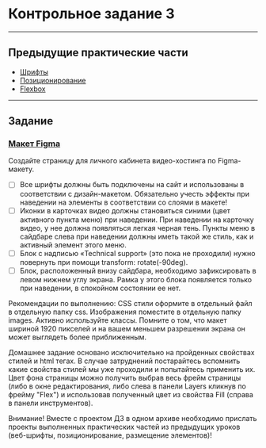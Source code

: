 # Контрольное задание 3

___

## Предыдущие практические части

- [Шрифты](https://github.com/vin-ig/frontend--3_8_fonts)
- [Позиционирование](https://github.com/vin-ig/frontend--3_9_position)
- [Flexbox](https://github.com/vin-ig/frontend--3_10_flexbox)

___

## Задание

### [Макет Figma](https://www.figma.com/design/mMAuhQxaGFie8blUUfXozU/hw4?node-id=0-1&p=f&t=0dHkwlY1FJDoUuT4-0)

Создайте страницу для личного кабинета видео-хостинга по Figma-макету.

- [ ] Все шрифты должны быть подключены на сайт и использованы в соответствии с дизайн-макетом. Обязательно учесть
  эффекты при наведении на элементы в соответствии со слоями в макете!
- [ ] Иконки в карточках видео должны становиться синими (цвет активного пункта меню) при наведении. При наведении на
  карточку видео, у нее должна появляться легкая черная тень. Пункты меню в сайдбаре слева при наведении должны иметь
  такой же стиль, как и активный элемент этого меню.
- [ ] Блок с надписью «Technical support» (это пока не проходили) нужно повернуть при помощи transform: rotate(-90deg).
- [ ] Блок, расположенный внизу сайдбара, необходимо зафиксировать в левом нижнем углу экрана. Рамка у этого блока
  появляется только при наведении, в спокойном состоянии ее нет.

Рекомендации по выполнению: CSS стили оформите в отдельный файл в отдельную папку css. Изображения поместите в отдельную
папку images. Активно используйте классы. Помните о том, что макет шириной 1920 пикселей и на вашем меньшем разрешении
экрана он может выглядеть более приближенным.

Домашнее задание основано исключительно на пройденных свойствах стилей и html тегах. В случае затруднений постарайтесь
вспомнить какие свойства стилей мы уже проходили и попытайтесь применить их. Цвет фона страницы можно получить выбрав
весь фрейм страницы (либо в окне редактирования, либо слева в панели Layers кликнув по фрейму "Flex") и использовав
полученный цвет из свойства Fill (справа в панели инструментов).

Внимание! Вместе с проектом ДЗ в одном архиве необходимо прислать проекты выполненных практических частей из предыдущих
уроков (веб-шрифты, позиционирование, размещение элементов)!

